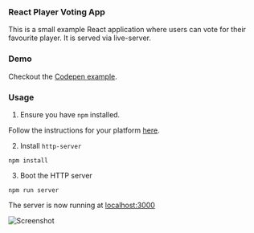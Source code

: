 ### React Player Voting App

This is a small example React application where users can vote for their favourite player. It is served via live-server.

### Demo
Checkout the [Codepen example](codepen.io/jamesg1/pen/aqWvvr).

### Usage

1. Ensure you have `npm` installed.

Follow the instructions for your platform [here](https://github.com/npm/npm).

2. Install `http-server`

````
npm install
````

3. Boot the HTTP server

````
npm run server
````

The server is now running at [localhost:3000](localhost:3000)

![Screenshot](https://s9.postimg.org/lflmnbhkf/screenshot.png)
